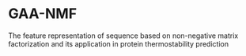 # GAA-NMF
The feature representation of sequence based on non-negative matrix factorization and its application in protein thermostability prediction
